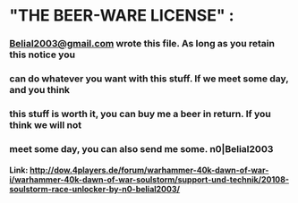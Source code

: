 # "THE BEER-WARE LICENSE" :
### <Belial2003@gmail.com> wrote this file. As long as you retain this notice you
### can do whatever you want with this stuff. If we meet some day, and you think
### this stuff is worth it, you can buy me a beer in return. If you think we will not 
### meet some day, you can also send me some. n0|Belial2003

#### Link: http://dow.4players.de/forum/warhammer-40k-dawn-of-war-i/warhammer-40k-dawn-of-war-soulstorm/support-und-technik/20108-soulstorm-race-unlocker-by-n0-belial2003/
